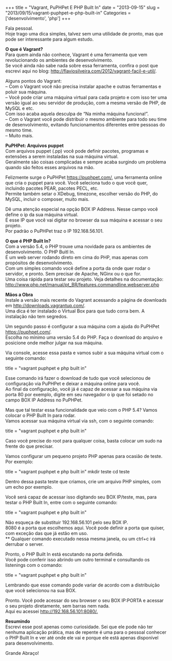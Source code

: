 +++
title = "Vagrant, PuPHPet E PHP Built In"
date = "2013-09-15"
slug = "2013/09/15/vagrant-puphpet-e-php-built-in"
Categories = ['desenvolvimento', 'php']
+++

<p>Fala pessoal.<br/>
Hoje trago uma dica simples, talvez sem uma utilidade de pronto, mas que pode ser interessante para algum estudo.</p>

<p><strong>O que é Vagrant?</strong><br/>
Para quem ainda não conhece, Vagrant é uma ferramenta que vem revolucionando os ambientes de desenvolvimento.<br/>
Se você ainda não sabe nada sobre essa ferramenta, confira o post que escrevi aqui no blog: <a href="http://flaviosilveira.com/2012/vagrant-facil-e-util/">http://flaviosilveira.com/2012/vagrant-facil-e-util/</a>.</p>

<!--more-->


<p>Alguns pontos do Vagrant:<br/>
&#8211; Com o Vagrant você não precisa instalar apache e outras ferramentas e poluir sua máquina.<br/>
&#8211; Você pode criar uma máquina virtual para cada projeto e com isso ter uma versão igual ao seu servidor de produção, com a mesma versão de PHP, de MySQL e etc.<br/>
Com isso acaba aquela desculpa de &#8220;Na minha máquina funciona!&#8221;.<br/>
&#8211; Com o Vagrant você pode distribuir o mesmo ambiente para todo seu time de desenvolvimento, evitando funcionamentos diferentes entre pessoas do mesmo time.<br/>
&#8211; Muito mais.</p>

<p><strong>PuPHPet: Arquivos puppet</strong><br/>
Com arquivos puppet (.pp) você pode definir pacotes, programas e extensões a serem instaladas na sua máquina virtual.<br/>
Geralmente são coisas complicadas e sempre acaba surgindo um problema quando são feitos esses arquivos na mão.</p>

<p>Felizmente surge o PuPHPet <a href="https://puphpet.com/">https://puphpet.com/</a>, uma ferramenta online que cria o puppet para você. Você seleciona tudo o que você quer, incluindo pacotes PEAR, pacotes PECL, etc.<br/>
Permite também setar o XDebug, timezone, escolher versão do PHP, do MySQL, incluir o composer, muito mais.</p>

<p>Dê uma atenção especial na opção BOX IP Address. Nesse campo você define o ip da sua máquina virtual.<br/>
É esse IP que você vai digitar no browser da sua máquina e acessar o seu projeto.<br/>
Por padrão o PuPHPet traz o IP 192.168.56.101.</p>

<p><strong>O que é PHP Built In?</strong><br/>
Com a versão 5.4, o PHP trouxe uma novidade para os ambientes de desenvolvimento. O PHP Buitl In.<br/>
É um web server rodando direto em cima do PHP, mas apenas com propósitos de desenvolvimento.<br/>
Com um simples comando você define a porta da onde quer rodar o servidor, e pronto. Sem precisar de Apache, NGinx ou o que for.<br/>
Uma coisa rápida para testar seu projeto. Veja detalhes na documentação: <a href="http://www.php.net/manual/pt_BR/features.commandline.webserver.php">http://www.php.net/manual/pt_BR/features.commandline.webserver.php</a></p>

<p><strong>Mãos a Obra</strong><br/>
Instale a versão mais recente do Vagrant acessando a página de downloads em <a href="http://downloads.vagrantup.com/">http://downloads.vagrantup.com/</a>.<br/>
Uma dica é ter instalado o Virtual Box para que tudo corra bem. A instalação não tem segredos.</p>

<p>Um segundo passo é configurar a sua máquina com a ajuda do PuPHPet <a href="https://puphpet.com/">https://puphpet.com/</a>.<br/>
Escolha no mínimo uma versão 5.4 do PHP. Faça o download do arquivo e posicione onde melhor julgar na sua máquina.</p>

<p>Via console, acesse essa pasta e vamos subir a sua máquina virtual com o seguinte comando:</p>

title = "vagrant puphpet e php built in"
</pre>


<p>Esse comando irá fazer o download de tudo que você selecionou de configuração via PuPHPet e deixar a máquina online para você.<br/>
Ao final da configuração, você já é capaz de acessar a sua máquina via porta 80 por exemplo, digite em seu navegador o ip que foi setado no campo BOX IP Address no PuPHPet.</p>

<p>Mas que tal testar essa funcionalidade que veio com o PHP 5.4? Vamos colocar o PHP Built In para rodar.<br/>
Vamos acessar sua máquina virtual via ssh, com o seguinte comando:</p>

title = "vagrant puphpet e php built in"
</pre>


<p>Caso você precise do root para qualquer coisa, basta colocar um sudo na frente do que precisar.</p>

<p>Vamos configurar um pequeno projeto PHP apenas para ocasião de teste. Por exemplo:</p>

title = "vagrant puphpet e php built in"
mkdir teste
cd teste
</pre>


<p>Dentro dessa pasta teste que criamos, crie um arquivo PHP simples, com um echo por exemplo.</p>

<p>Você será capaz de acessar isso digitando seu BOX IP/teste, mas, para testar o PHP Built In, entre com o seguinte comando:</p>

title = "vagrant puphpet e php built in"
</pre>


<p>Não esqueça de substituir 192.168.56.101 pelo seu BOX IP.<br/>
8080 é a porta que escolhemos aqui. Você pode definir a porta que quiser, com exceção das que já estão em uso.<br/>
** Qualquer comando executado nessa mesma janela, ou um ctrl+c irá derrubar o server.</p>

<p>Pronto, o PHP Built In está escutando na porta definida.<br/>
Você pode conferir isso abrindo um outro terminal e consultando os listenings com o comando:</p>

title = "vagrant puphpet e php built in"
</pre>


<p>Lembrando que esse comando pode variar de acordo com a distribuição que você selecionou na sua BOX.</p>

<p>Pronto. Você pode acessar do seu browser o seu BOX IP:PORTA e acessar o seu projeto diretamente, sem barras nem nada.<br/>
Aqui eu acessei <a href="http://192.168.56.101:8080/.">http://192.168.56.101:8080/.</a></p>

<p><strong>Resumindo</strong><br/>
Escrevi esse post apenas como curiosidade. Sei que ele pode não ter nenhuma aplicação prática, mas de repente é uma para o pessoal conhecer o PHP Built In e ver até onde ele vai e porque ele está apenas disponível para desenvolvimento.</p>

<p>Grande Abraço!</p>
